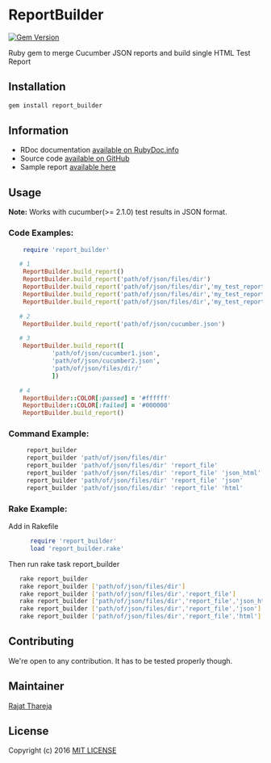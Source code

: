 # ReportBuilder
[![Gem Version](https://badge.fury.io/rb/report_builder.svg)](https://badge.fury.io/rb/report_builder)

Ruby gem to merge Cucumber JSON reports and build single HTML Test Report

## Installation

```bash
gem install report_builder
```

## Information

* RDoc documentation [available on RubyDoc.info](http://www.rubydoc.info/gems/report_builder)
* Source code [available on GitHub](http://github.com/rajatthareja/ReportBuilder)
* Sample report [available here](http://www.rajatthareja.com/reportbuilder/sample.html)

## Usage

**Note:** Works with cucumber(>= 2.1.0) test results in JSON format.

### Code Examples:

```ruby
    require 'report_builder'

   # 1
    ReportBuilder.build_report()
    ReportBuilder.build_report('path/of/json/files/dir')
    ReportBuilder.build_report('path/of/json/files/dir','my_test_report_name','json_html')
    ReportBuilder.build_report('path/of/json/files/dir','my_test_report_name','json')
    ReportBuilder.build_report('path/of/json/files/dir','my_test_report_name','html')

   # 2
    ReportBuilder.build_report('path/of/json/cucumber.json')

   # 3
    ReportBuilder.build_report([
            'path/of/json/cucumber1.json',
            'path/of/json/cucumber2.json',
            'path/of/json/files/dir/'
            ])

   # 4
    ReportBuilder::COLOR[:passed] = '#ffffff'
    ReportBuilder::COLOR[:failed] = '#000000'
    ReportBuilder.build_report()
```

### Command Example:

```bash
     report_builder
     report_builder 'path/of/json/files/dir'
     report_builder 'path/of/json/files/dir' 'report_file'
     report_builder 'path/of/json/files/dir' 'report_file' 'json_html'
     report_builder 'path/of/json/files/dir' 'report_file' 'json'
     report_builder 'path/of/json/files/dir' 'report_file' 'html'
```

### Rake Example:

  Add in Rakefile
```ruby
      require 'report_builder'
      load 'report_builder.rake'
```
  Then run rake task report_builder

```bash
   rake report_builder
   rake report_builder ['path/of/json/files/dir']
   rake report_builder ['path/of/json/files/dir','report_file']
   rake report_builder ['path/of/json/files/dir','report_file','json_html']
   rake report_builder ['path/of/json/files/dir','report_file','json']
   rake report_builder ['path/of/json/files/dir','report_file','html']
```

## Contributing

We're open to any contribution. It has to be tested properly though.

## Maintainer

[Rajat Thareja](http://www.rajatthareja.com)

## License

Copyright (c) 2016 [MIT LICENSE](LICENSE)